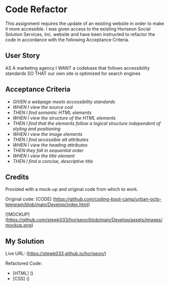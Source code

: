 # Code Refactor

This assignment requires the update of an existing website in order to make it more accessible. I was given access to the existing Horiseon Social Solution Services, Inc. website and have been instructed to refactor the code in accordance with the following Acceptance Criteria.

## User Story

AS A marketing agency
I WANT a codebase that follows accessibility standards
SO THAT our own site is optimized for search engines

## Acceptance Criteria

* _GIVEN a webpage meets accessibility standards_
* _WHEN I view the source cod_
* _THEN I find semantic HTML elements_
* _WHEN I view the structure of the HTML elements_
* _THEN I find that the elements follow a logical structure independent of styling and positioning_
* _WHEN I view the image elements_
* _THEN I find accessible alt attributes_
* _WHEN I view the heading attributes_
* _THEN they fall in sequential order_
* _WHEN I view the title element_
* _THEN I find a concise, descriptive title_

## Credits

Provided with a mock-up and original code from which to work.

Original code: [CODE] (https://github.com/coding-boot-camp/urban-octo-telegram/blob/main/Develop/index.html)

![MOCKUP] (https://github.com/stewk033/horiseon/blob/main/Develop/assets/images/mockup.png)

## My Solution

Live URL: (https://stewk033.github.io/horiseon/)

Refactored Code:
* [HTML] ()
* [CSS] ()

